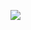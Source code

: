 <!-- [![Wyatt's GitHub stats](https://github-readme-stats.vercel.app/api?username=wyattnapier&hide=issues&show=discussions_started,prs_merged,prs_merged_percentage&show_icons=true&theme=github_dark_dimmed)](https://github.com/anuraghazra/github-readme-stats)] -->
<p align="left"> 
  <img src="https://github-readme-stats.vercel.app/api?username=wyattnapier&theme=tokyonight&show_icons=true&hide_border=true&count_private=true&include_all_commits=true&rank_icon=github" /> 
</p>

<!--
**wyattnapier/wyattnapier** is a ✨ _special_ ✨ repository because its `README.md` (this file) appears on your GitHub profile.

Here are some ideas to get you started:

- 🔭 I’m currently working on ...
- 🌱 I’m currently learning ...
- 👯 I’m looking to collaborate on ...
- 🤔 I’m looking for help with ...
- 💬 Ask me about ...
- 📫 How to reach me: ...
- 😄 Pronouns: ...
- ⚡ Fun fact: ...
-->
